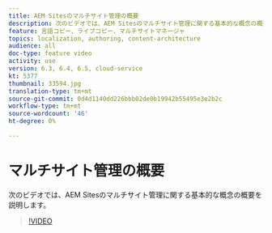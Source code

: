 ```yaml
---
title: AEM Sitesのマルチサイト管理の概要
description: 次のビデオでは、AEM Sitesのマルチサイト管理に関する基本的な概念の概要を説明します。
feature: 言語コピー、ライブコピー、マルチサイトマネージャ
topics: localization, authoring, content-architecture
audience: all
doc-type: feature video
activity: use
version: 6.3, 6.4, 6.5, cloud-service
kt: 5377
thumbnail: 33594.jpg
translation-type: tm+mt
source-git-commit: 0d4d1140dd226bbb02de0b19942b55495e3e2b2c
workflow-type: tm+mt
source-wordcount: '46'
ht-degree: 0%

---
```



# マルチサイト管理の概要

次のビデオでは、AEM Sitesのマルチサイト管理に関する基本的な概念の概要を説明します。

>[!VIDEO](https://video.tv.adobe.com/v/33594?quality=12&learn=on)
